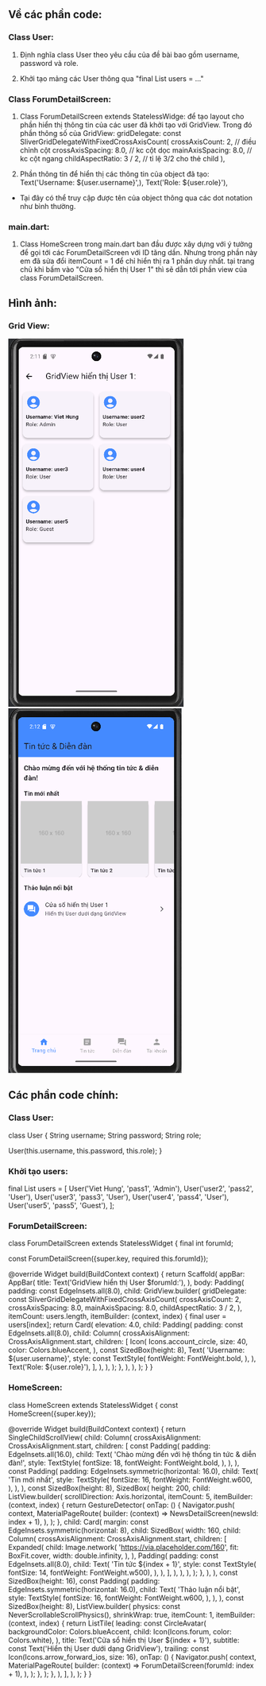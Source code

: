 ## Về các phần code:

### Class User:

1. Định nghĩa class User theo yêu cầu của đề bài bao gồm username, password và role.

2. Khởi tạo mảng các User thông qua "final List<User> users = ..."

### Class ForumDetailScreen:

1. Class ForumDetailScreen extends StatelessWidge: để tạo layout cho phần hiển thị thông tin của các user đã khởi tạo với GridView. Trong đó phần thông số của GridView:
   gridDelegate: const SliverGridDelegateWithFixedCrossAxisCount(
   crossAxisCount: 2, // điều chỉnh cột
   crossAxisSpacing: 8.0, // kc cột dọc
   mainAxisSpacing: 8.0, // kc cột ngang
   childAspectRatio: 3 / 2, // tỉ lệ 3/2 cho thẻ child
   ),

2. Phần thông tin để hiển thị các thông tin của object đã tạo:
   Text('Username: ${user.username}',),
   Text('Role: ${user.role}'),

- Tại đây có thể truy cập được tên của object thông qua các dot notation như bình thường.

### main.dart:

1. Class HomeScreen trong main.dart ban đầu được xây dựng với ý tưởng để gọi tới các ForumDetailScreen với ID tăng dần. Nhưng trong phần này em đã sửa đổi itemCount = 1 để chỉ hiển thị ra 1 phần duy nhất. tại trang chủ khi bấm vào "Cửa sổ hiển thị User 1" thì sẽ dẫn tới phần view của class ForumDetailScreen.

## Hình ảnh:
### Grid View:
![GridView](../../img/GridView.png)
![GridView](../../img/HomePage-User.png)
## Các phần code chính:
### Class User:
class User {
  String username;
  String password;
  String role;

  User(this.username, this.password, this.role);
}

### Khởi tạo users: 
final List<User> users = [
  User('Viet Hung', 'pass1', 'Admin'),
  User('user2', 'pass2', 'User'),
  User('user3', 'pass3', 'User'),
  User('user4', 'pass4', 'User'),
  User('user5', 'pass5', 'Guest'),
];

### ForumDetailScreen: 
class ForumDetailScreen extends StatelessWidget {
  final int forumId;

  const ForumDetailScreen({super.key, required this.forumId});

  @override
  Widget build(BuildContext context) {
    return Scaffold(
      appBar: AppBar(
        title: Text('GridView hiển thị User $forumId:'),
      ),
      body: Padding(
        padding: const EdgeInsets.all(8.0),
        child: GridView.builder(
          gridDelegate: const SliverGridDelegateWithFixedCrossAxisCount(
            crossAxisCount: 2,
            crossAxisSpacing: 8.0,
            mainAxisSpacing: 8.0,
            childAspectRatio: 3 / 2,
          ),
          itemCount: users.length,
          itemBuilder: (context, index) {
            final user = users[index];
            return Card(
              elevation: 4.0,
              child: Padding(
                padding: const EdgeInsets.all(8.0),
                child: Column(
                  crossAxisAlignment: CrossAxisAlignment.start,
                  children: [
                    Icon(
                      Icons.account_circle,
                      size: 40,
                      color: Colors.blueAccent,
                    ),
                    const SizedBox(height: 8),
                    Text(
                      'Username: ${user.username}',
                      style: const TextStyle(
                        fontWeight: FontWeight.bold,
                      ),
                    ),
                    Text('Role: ${user.role}'),
                  ],
                ),
              ),
            );
          },
        ),
      ),
    );
  }
}

### HomeScreen:
class HomeScreen extends StatelessWidget {
  const HomeScreen({super.key});

  @override
  Widget build(BuildContext context) {
    return SingleChildScrollView(
      child: Column(
        crossAxisAlignment: CrossAxisAlignment.start,
        children: [
          const Padding(
            padding: EdgeInsets.all(16.0),
            child: Text(
              'Chào mừng đến với hệ thống tin tức & diễn đàn!',
              style: TextStyle(
                fontSize: 18,
                fontWeight: FontWeight.bold,
              ),
            ),
          ),
          const Padding(
            padding: EdgeInsets.symmetric(horizontal: 16.0),
            child: Text(
              'Tin mới nhất',
              style: TextStyle(
                fontSize: 16,
                fontWeight: FontWeight.w600,
              ),
            ),
          ),
          const SizedBox(height: 8),
          SizedBox(
            height: 200,
            child: ListView.builder(
              scrollDirection: Axis.horizontal,
              itemCount: 5,
              itemBuilder: (context, index) {
                return GestureDetector(
                  onTap: () {
                    Navigator.push(
                      context,
                      MaterialPageRoute(
                        builder: (context) =>
                            NewsDetailScreen(newsId: index + 1),
                      ),
                    );
                  },
                  child: Card(
                    margin: const EdgeInsets.symmetric(horizontal: 8),
                    child: SizedBox(
                      width: 160,
                      child: Column(
                        crossAxisAlignment: CrossAxisAlignment.start,
                        children: [
                          Expanded(
                            child: Image.network(
                              'https://via.placeholder.com/160',
                              fit: BoxFit.cover,
                              width: double.infinity,
                            ),
                          ),
                          Padding(
                            padding: const EdgeInsets.all(8.0),
                            child: Text(
                              'Tin tức ${index + 1}',
                              style: const TextStyle(
                                  fontSize: 14, fontWeight: FontWeight.w500),
                            ),
                          ),
                        ],
                      ),
                    ),
                  ),
                );
              },
            ),
          ),
          const SizedBox(height: 16),
          const Padding(
            padding: EdgeInsets.symmetric(horizontal: 16.0),
            child: Text(
              'Thảo luận nổi bật',
              style: TextStyle(
                fontSize: 16,
                fontWeight: FontWeight.w600,
              ),
            ),
          ),
          const SizedBox(height: 8),
          ListView.builder(
            physics: const NeverScrollableScrollPhysics(),
            shrinkWrap: true,
            itemCount: 1,
            itemBuilder: (context, index) {
              return ListTile(
                leading: const CircleAvatar(
                  backgroundColor: Colors.blueAccent,
                  child: Icon(Icons.forum, color: Colors.white),
                ),
                title: Text('Cửa sổ hiển thị User ${index + 1}'),
                subtitle: const Text('Hiển thị User dưới dạng GridView'),
                trailing: const Icon(Icons.arrow_forward_ios, size: 16),
                onTap: () {
                  Navigator.push(
                    context,
                    MaterialPageRoute(
                      builder: (context) =>
                          ForumDetailScreen(forumId: index + 1),
                    ),
                  );
                },
              );
            },
          ),
        ],
      ),
    );
  }
}

